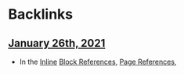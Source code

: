 
# Backlinks
## [January 26th, 2021](<January 26th, 2021.md>)
- In the [Inline](<Inline.md>) [Block References](<Block References.md>), [Page References](<Page References.md>),

